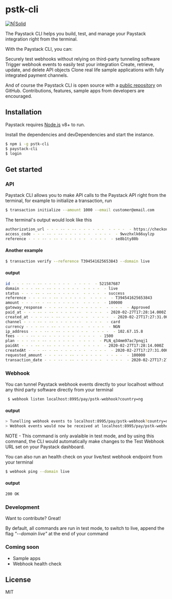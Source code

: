# pstk-cli

[![N|Solid](https://res.cloudinary.com/drps6uoe4/image/upload/c_scale,w_200/v1584835701/Paystack-CeruleanBlue-StackBlue-HL_2_neik7g.png)](https://paystack.com)

The Paystack CLI helps you build, test, and manage your Paystack integration right from the terminal.

With the Paystack CLI, you can:

Securely test webhooks without relying on third-party tunneling software
Trigger webhook events to easily test your integration
Create, retrieve, update, and delete API objects
Clone real life sample applications with fully integrated payment channels.


And of course the Paystack CLI is open source with a [public repository](https://github.com/lukman-paystack/paystack-cli)
 on GitHub. Contributions, features, sample apps from developers are encouraged.

## Installation

Paystack requires [Node.js](https://nodejs.org/) v8+ to run.

Install the dependencies and devDependencies and start the instance.

```sh
$ npm i -g pstk-cli
$ paystack-cli
$ login
```


## Get started

### API

Paystack CLI allows you to make API calls to the Paystack API right from the terminal, for example to initialize a transaction, run 

```sh
$ transaction initialize --amount 1000 --email customer@email.com
```
The terminal's output would look like this 

```sh
authorization_url - - - -- - -- - - - - - -  - - - -  - https://checkout.paystack.com/9wvzhxlk66uylzp
access_code - - - -- - -- - - - - - -  - - - -  - 9wvzhxlk66uylzp
reference - - - -- - -- - - - - - -  - - - -  - se8b1ty80b
```

#### Another example

```sh
$ transaction verify --reference T394541625653843 --domain live
```

#### output
```sh
id - - - -- - -- - - - - - -  - - - -  - 521587687
domain - - - -- - -- - - - - - -  - - - -  - live
status - - - -- - -- - - - - - -  - - - -  - success
reference - - - -- - -- - - - - - -  - - - -  - T394541625653843
amount - - - -- - -- - - - - - -  - - - -  - 100000
gateway_response - - - -- - -- - - - - - -  - - - -  - Approved
paid_at - - - -- - -- - - - - - -  - - - -  - 2020-02-27T17:28:14.000Z
created_at - - - -- - -- - - - - - -  - - - -  - 2020-02-27T17:27:31.000Z
channel - - - -- - -- - - - - - -  - - - -  - card
currency - - - -- - -- - - - - - -  - - - -  - NGN
ip_address - - - -- - -- - - - - - -  - - - -  - 102.67.15.8
fees - - - -- - -- - - - - - -  - - - -  - 1500
plan - - - -- - -- - - - - - -  - - - -  - PLN_q34mm97ac7pnqj1
paidAt - - - -- - -- - - - - - -  - - - -  - 2020-02-27T17:28:14.000Z
createdAt - - - -- - -- - - - - - -  - - - -  - 2020-02-27T17:27:31.000Z
requested_amount - - - -- - -- - - - - - -  - - - -  - 100000
transaction_date - - - -- - -- - - - - - -  - - - -  - 2020-02-27T17:27:31.000Z

```


### Webhook
You can tunnel Paystack webhook events directly to your localhost without any third party software directly from your terminal

```
 $ webhook listen localhost:8995/pay/pstk-webhook?country=ng
```

#### output

```sh
> Tunelling webhook events to localhost:8995/pay/pstk-webhook?country=ng
> Webhook events would now be received at localhost:8995/pay/pstk-webhook?country=ng
```
NOTE - This command is only avalaible in test mode, and by using this command, the CLI would automatically make changes to the Test Webhook URL set on your Paystack dashboard.

You can also run an health check on your live/test webhook endpoint from your terminal

```sh
$ webhook ping --domain live
```

#### output
```sh
200 OK
```

### Development

Want to contribute? Great!


By default, all commands are run in test mode, to switch to live, append the flag *"--domain live"* at the end of your command


### Coming soon

 - Sample apps
 - Webhook health check

License
----

MIT


